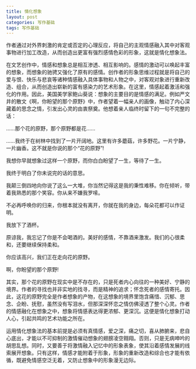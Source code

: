 ```yaml
---
title: 情化想象
layout: post
categories: 写作基础
tags: 写作基础
---
```


作者通过对外界刺激的肯定或否定的心理反应，将自己的主观情感融入其中对客观事物进行加工改造，从而创造出更富有强烈感情色彩的形象，这就是情化想象法。

在文艺创作中，情感和想象总是相互渗透、相互影响的。感情的激动可以唤起丰富的想象，而想象的驰骋又强化了原有的感情。创作者的形象思维过程就是将自己的爱与恨、快乐与悲哀等诸种情感融入具体事物和人物之中，对客观对象进行重新改造、组合，从而创造出崭新的富有感染力的艺术形象。在这里，情感起着激活和强化的作用。因此，美国美学家鲍山葵说：想象的主要目的是情感的满足。例如严文井的散文《啊，你盼望的那个原野》中，作者望着一幅亲人的画像，触动了内心深藏着的思念之情，引发出心灵的由衷祭奠。他想着亲人临终时留下的一句不完整的话：

……那个花的原野，那个原野都是花……

……我终于在树林中找到了一片开阔地。这里有许多蘑菇，许多野花。一片宁静，一片幽香。这不就是你说的那个“花的原野”!

我想你早就想象过这样一个原野，而你白白盼望了一生，等待了一生。

我终于明白了你未说完的话的意思。

我颠三倒四地向你说了这么一大堆，你当然记得这是我的秉性难移。你在倾听，带着我熟悉的那个笑容。你从来不嫌我罗嗦。

不必再呼唤你的归来，你根本就没有离开，你就在我的身边，每朵花都可以作证明。

我放下了酒杯。

原谅我，我忘记了你是不会喝酒的。美好的感情，不靠酒来激发。我们的心很柔和，还要继续保持柔和。

你应该高兴，我们正在走向花的原野。

啊，你盼望的那个原野!

其实，那个花的原野在现实中是不存在的，只是死者内心向往的一种美好、宁静的境界。作者的寻找也并非实地的找寻，而是精神的追求；怀念死者的感情寄托。因此，这花的原野完全是作者想象的产物，在这想象的境界里饱含痛惜、沉郁、思念、企盼、抚慰，虽然没有写泪水，但那深深怀恋之情仿佛浸透了整个心灵。作者的情感融化在想象之中，想象将情感表达得更浓郁、更深沉。这便是情化想象打动人心，引起共鸣的艺术功能之所在。

运用情化想象法的基本前提是必须有真情感，爱之深，痛之切，喜从肺腑来，悲自心底出，才能以不可抑制的激情催动想象的翅膀凌空翱翔。否则，只是无病呻吟的胡思乱想。同时，又要善于将激情融入记忆中的形象表象，使其沿着感情发展的线索展开想象。只有这样，情感才能附着于形象，形象的重新改造和综合也才能有依循，既避免情感空泛无着，又防止想象中的形象漫无边际。 